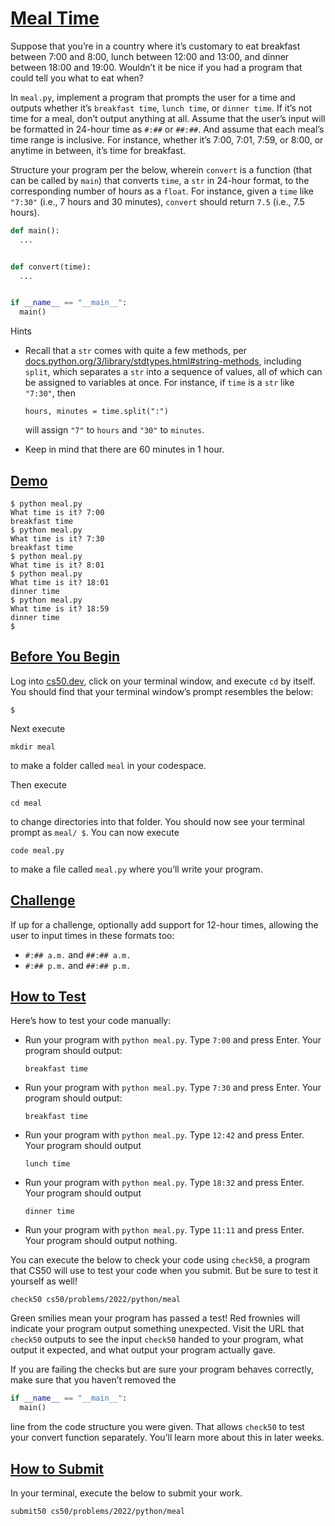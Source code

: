 # [Meal Time](#meal-time)

Suppose that you’re in a country where it’s customary to eat breakfast
between 7:00 and 8:00, lunch between 12:00 and 13:00, and dinner between
18:00 and 19:00. Wouldn’t it be nice if you had a program that could
tell you what to eat when?

In `meal.py`, implement a program that prompts the user for a time and
outputs whether it’s `breakfast time`, `lunch time`, or `dinner time`.
If it’s not time for a meal, don’t output anything at all. Assume that
the user’s input will be formatted in 24-hour time as `#:##` or `##:##`.
And assume that each meal’s time range is inclusive. For instance,
whether it’s 7:00, 7:01, 7:59, or 8:00, or anytime in between, it’s time
for breakfast.

Structure your program per the below, wherein `convert` is a function
(that can be called by `main`) that converts `time`, a `str` in 24-hour
format, to the corresponding number of hours as a `float`. For instance,
given a `time` like `"7:30"` (i.e., 7 hours and 30 minutes), `convert`
should return `7.5` (i.e., 7.5 hours).

``` py
def main():
  ...


def convert(time):
  ...


if __name__ == "__main__":
  main()
```

Hints

- Recall that a `str` comes with quite a few methods, per
  [docs.python.org/3/library/stdtypes.html#string-methods](https://docs.python.org/3/library/stdtypes.html#string-methods),
  including `split`, which separates a `str` into a sequence of values,
  all of which can be assigned to variables at once. For instance, if
  `time` is a `str` like `"7:30"`, then

  ``` highlight
  hours, minutes = time.split(":")
  ```

  will assign `"7"` to `hours` and `"30"` to `minutes`.

- Keep in mind that there are 60 minutes in 1 hour.

## [Demo](#demo)

``` highlight
$ python meal.py
What time is it? 7:00
breakfast time
$ python meal.py
What time is it? 7:30
breakfast time
$ python meal.py
What time is it? 8:01
$ python meal.py
What time is it? 18:01
dinner time
$ python meal.py
What time is it? 18:59
dinner time
$
```

## [Before You Begin](#before-you-begin)

Log into [cs50.dev](https://cs50.dev/), click on your terminal window,
and execute `cd` by itself. You should find that your terminal window’s
prompt resembles the below:

``` highlight
$
```

Next execute

``` highlight
mkdir meal
```

to make a folder called `meal` in your codespace.

Then execute

``` highlight
cd meal
```

to change directories into that folder. You should now see your terminal
prompt as `meal/ $`. You can now execute

``` highlight
code meal.py
```

to make a file called `meal.py` where you’ll write your program.

## [Challenge](#challenge)

If up for a challenge, optionally add support for 12-hour times,
allowing the user to input times in these formats too:

- `#:## a.m.` and `##:## a.m.`
- `#:## p.m.` and `##:## p.m.`

## [How to Test](#how-to-test)

Here’s how to test your code manually:

- Run your program with `python meal.py`. Type `7:00` and press Enter.
  Your program should output:

  ``` highlight
  breakfast time
  ```

- Run your program with `python meal.py`. Type `7:30` and press Enter.
  Your program should output:

  ``` highlight
  breakfast time
  ```

- Run your program with `python meal.py`. Type `12:42` and press Enter.
  Your program should output

  ``` highlight
  lunch time
  ```

- Run your program with `python meal.py`. Type `18:32` and press Enter.
  Your program should output

  ``` highlight
  dinner time
  ```

- Run your program with `python meal.py`. Type `11:11` and press Enter.
  Your program should output nothing.

You can execute the below to check your code using `check50`, a program
that CS50 will use to test your code when you submit. But be sure to
test it yourself as well!

``` highlight
check50 cs50/problems/2022/python/meal
```

Green smilies mean your program has passed a test! Red frownies will
indicate your program output something unexpected. Visit the URL that
`check50` outputs to see the input `check50` handed to your program,
what output it expected, and what output your program actually gave.

If you are failing the checks but are sure your program behaves
correctly, make sure that you haven’t removed the

``` py
if __name__ == "__main__":
  main()
```

line from the code structure you were given. That allows `check50` to
test your convert function separately. You’ll learn more about this in
later weeks.

## [How to Submit](#how-to-submit)

In your terminal, execute the below to submit your work.

``` highlight
submit50 cs50/problems/2022/python/meal
```

